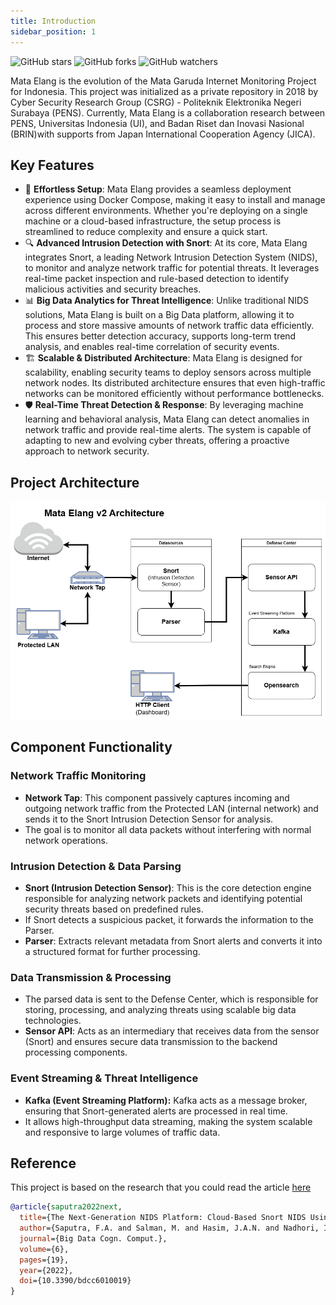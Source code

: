 ```yaml
---
title: Introduction
sidebar_position: 1
---
```

![GitHub stars](https://img.shields.io/github/stars/mata-elang-stable/MataElang-Platform?style=social)
![GitHub forks](https://img.shields.io/github/forks/mata-elang-stable/MataElang-Platform?style=social)
![GitHub watchers](https://img.shields.io/github/watchers/mata-elang-stable/MataElang-Platform?style=social)

Mata Elang is the evolution of the Mata Garuda Internet Monitoring Project for Indonesia. This project was initialized as a private repository in 2018 by Cyber Security Research Group (CSRG) - Politeknik Elektronika Negeri Surabaya (PENS). Currently, Mata Elang is a collaboration research between PENS, Universitas Indonesia (UI), and Badan Riset dan Inovasi Nasional (BRIN)with supports from Japan International Cooperation Agency (JICA).

## Key Features

- 🚀 **Effortless Setup**: Mata Elang provides a seamless deployment experience using Docker Compose, making it easy to install and manage across different environments. Whether you're deploying on a single machine or a cloud-based infrastructure, the setup process is streamlined to reduce complexity and ensure a quick start.
- 🔍 **Advanced Intrusion Detection with Snort**: At its core, Mata Elang integrates Snort, a leading Network Intrusion Detection System (NIDS), to monitor and analyze network traffic for potential threats. It leverages real-time packet inspection and rule-based detection to identify malicious activities and security breaches.
- 📊 **Big Data Analytics for Threat Intelligence**: Unlike traditional NIDS solutions, Mata Elang is built on a Big Data platform, allowing it to process and store massive amounts of network traffic data efficiently. This ensures better detection accuracy, supports long-term trend analysis, and enables real-time correlation of security events.
- 🏗 **Scalable & Distributed Architecture**: Mata Elang is designed for scalability, enabling security teams to deploy sensors across multiple network nodes. Its distributed architecture ensures that even high-traffic networks can be monitored efficiently without performance bottlenecks.
- 🛡 **Real-Time Threat Detection & Response**: By leveraging machine learning and behavioral analysis, Mata Elang can detect anomalies in network traffic and provide real-time alerts. The system is capable of adapting to new and evolving cyber threats, offering a proactive approach to network security.

## Project Architecture

![MataElang-V2-Architecture](../static/uploads/895f8b2042c298e66625e99e20c8a409/MataElangv2Architecture.drawio__2_.png)

## Component Functionality

### Network Traffic Monitoring

- **Network Tap**: This component passively captures incoming and outgoing network traffic from the Protected LAN (internal network) and sends it to the Snort Intrusion Detection Sensor for analysis.
- The goal is to monitor all data packets without interfering with normal network operations.

### Intrusion Detection & Data Parsing

- **Snort (Intrusion Detection Sensor)**: This is the core detection engine responsible for analyzing network packets and identifying potential security threats based on predefined rules.
- If Snort detects a suspicious packet, it forwards the information to the Parser.
- **Parser**: Extracts relevant metadata from Snort alerts and converts it into a structured format for further processing.

### Data Transmission & Processing

- The parsed data is sent to the Defense Center, which is responsible for storing, processing, and analyzing threats using scalable big data technologies.
- **Sensor API**: Acts as an intermediary that receives data from the sensor (Snort) and ensures secure data transmission to the backend processing components.

### Event Streaming & Threat Intelligence

- **Kafka (Event Streaming Platform):** Kafka acts as a message broker, ensuring that Snort-generated alerts are processed in real time.
- It allows high-throughput data streaming, making the system scalable and responsive to large volumes of traffic data.

## Reference

This project is based on the research that you could read the article [here](https://www.mdpi.com/2504-2289/6/1/19)

```bibtex
@article{saputra2022next,
  title={The Next-Generation NIDS Platform: Cloud-Based Snort NIDS Using Containers and Big Data},
  author={Saputra, F.A. and Salman, M. and Hasim, J.A.N. and Nadhori, I.U. and Ramli, K.},
  journal={Big Data Cogn. Comput.},
  volume={6},
  pages={19},
  year={2022},
  doi={10.3390/bdcc6010019}
}
```